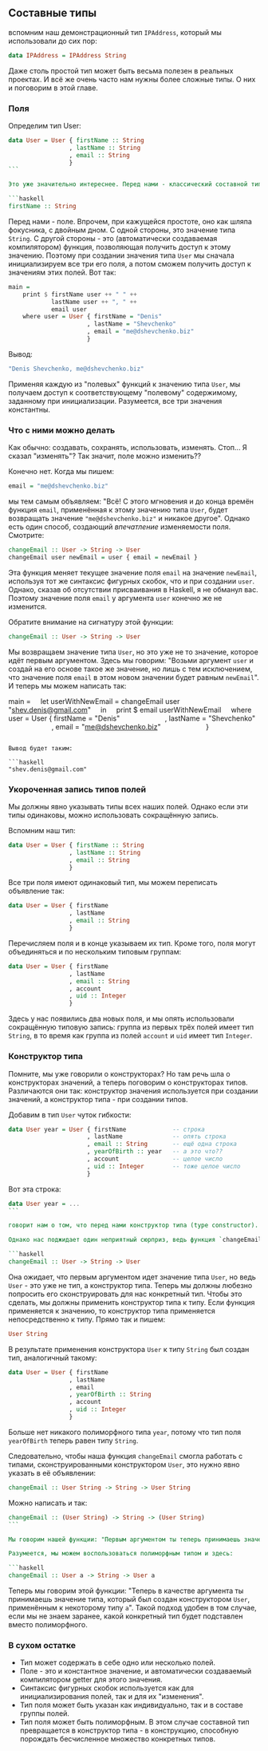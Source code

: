 Составные типы
--------------

вспомним наш демонстрационный тип `IPAddress`, который мы использовали до сих пор:

```haskell
data IPAddress = IPAddress String
```

Даже столь простой тип может быть весьма полезен в реальных проектах. И всё же очень часто нам нужны более сложные типы. О них и поговорим в этой главе.

### Поля

Определим тип User:

```haskell
data User = User { firstName :: String
                 , lastName :: String
                 , email :: String
                 }
``` 

Это уже значительно интереснее. Перед нами - классический составной тип. Он очень похож на структуру в языке C, однако это впечатление обманчиво. Рассмотрим вот эту конструкцию:

```haskell
firstName :: String
```

Перед нами - поле. Впрочем, при кажущейся простоте, оно как шляпа фокусника, с двойным дном. С одной стороны, это значение типа `String`. С другой стороны - это (автоматически создаваемая компилятором) функция, позволяющая получить доступ к этому значению. Поэтому при создании значения типа `User` мы сначала инициализируем все три его поля, а потом сможем получить доступ к значениям этих полей. Вот так:

```haskell
main =
    print $ firstName user ++ " " ++
            lastName user ++ ", " ++
            email user
    where user = User { firstName = "Denis"
                      , lastName = "Shevchenko"
                      , email = "me@dshevchenko.biz"
                      }
```

Вывод:

```haskell
"Denis Shevchenko, me@dshevchenko.biz"
```

Применяя каждую из "полевых" функций к значению типа `User`, мы получаем доступ к соответствующему "полевому" содержимому, заданному при инициализации. Разумеется, все три значения константны.

### Что с ними можно делать

Как обычно: создавать, сохранять, использовать, изменять. Стоп... Я сказал "изменять"? Так значит, поле можно изменить??

Конечно нет. Когда мы пишем:

```haskell
email = "me@dshevchenko.biz"
```

мы тем самым объявляем: "Всё! С этого мгновения и до конца времён функция `email`, применённая к этому значению типа `User`, будет возвращать значение `"me@dshevchenko.biz"` и никакое другое". Однако есть один способ, создающий _впечатление_ изменяемости поля. Смотрите:

```haskell
changeEmail :: User -> String -> User
changeEmail user newEmail = user { email = newEmail }
```

Эта функция меняет текущее значение поля `email` на значение `newEmail`, используя тот же синтаксис фигурных скобок, что и при создании `user`. Однако, сказав об отсутствии присваивания в Haskell, я не обманул вас. Поэтому значение поля `email` у аргумента `user` конечно же не изменится.

Обратите внимание на сигнатуру этой функции:

```haskell
changeEmail :: User -> String -> User
```

Мы возвращаем значение типа `User`, но это уже не то значение, которое идёт первым аргументом. Здесь мы говорим: "Возьми аргумент `user` и создай на его основе такое же значение, но лишь с тем исключением, что значение поля `email` в этом новом значении будет равным `newEmail`". И теперь мы можем написать так:

main =
    let userWithNewEmail = changeEmail user "shev.denis@gmail.com"
    in
    print $ email userWithNewEmail
    where user = User { firstName = "Denis"
                      , lastName = "Shevchenko"
                      , email = "me@dshevchenko.biz"
                      }
```

Вывод будет таким:

```haskell
"shev.denis@gmail.com"
```

### Укороченная запись типов полей

Мы должны явно указывать типы всех наших полей. Однако если эти типы одинаковы, можно использовать сокращённую запись.

Вспомним наш тип:

```haskell
data User = User { firstName :: String
                 , lastName :: String
                 , email :: String
                 }
```

Все три поля имеют одинаковый тип, мы можем переписать объявление так:

```haskell
data User = User { firstName
                 , lastName
                 , email :: String
                 }
```

Перечисляем поля и в конце указываем их тип. Кроме того, поля могут объединяться и по нескольким типовым группам:

```haskell
data User = User { firstName
                 , lastName
                 , email :: String
                 , account
                 , uid :: Integer
                 }
```

Здесь у нас появились два новых поля, и мы опять использовали сокращённую типовую запись: группа из первых трёх полей имеет тип `String`, в то время как группа из полей `account` и `uid` имеет тип `Integer`.

### Конструктор типа

Помните, мы уже говорили о конструкторах? Но там речь шла о конструкторах значений, а теперь поговорим о конструкторах типов. Различаются они так: конструктор значения используется при создании значений, а конструктор типа - при создании типов.

Добавим в тип `User` чуток гибкости:

```haskell
data User year = User { firstName             -- строка
                      , lastName              -- опять строка
                      , email :: String       -- ещё одна строка
                      , yearOfBirth :: year   -- а это что??
                      , account               -- целое число
                      , uid :: Integer        -- тоже целое число
                      }
```

Вот эта строка:

```haskell
data User year = ...
``` 

говорит нам о том, что перед нами конструктор типа (type constructor). Тип поля `yearOfBirth` задан полиморфным типом `year`. Это позволит нам инициализировать это поле как числом `1981`, так и, например, строкой `"1981"`.

Однако нас поджидает один неприятный сюрприз, ведь функция `changeEmail` наотрез откажется работать с типом `User`. Но не ругайтесь на неё, она поступает абсолютно правильно. Вспомним её объявление:

```haskell
changeEmail :: User -> String -> User
```

Она ожидает, что первым аргументом идет значение типа `User`, но ведь `User` - это уже не тип, а конструктор типа. Теперь мы должны любезно попросить его сконструировать для нас конкретный тип. Чтобы это сделать, мы должны применить конструктор типа к типу. Если функция применяется к значению, то конструктор типа применяется непосредственно к типу. Прямо так и пишем:

```haskell
User String
```

В результате применения конструктора `User` к типу `String` был создан тип, аналогичный такому:

```haskell
data User = User { firstName      
                 , lastName  
                 , email
                 , yearOfBirth :: String
                 , account
                 , uid :: Integer
                 }
```

Больше нет никакого полиморфного типа `year`, потому что тип поля `yearOfBirth` теперь равен типу `String`.

Следовательно, чтобы наша функция `changeEmail` смогла работать с типами, сконструированными конструктором `User`, это нужно явно указать в её объявлении:

```haskell
changeEmail :: User String -> String -> User String
```

Можно написать и так:

```haskell
changeEmail :: (User String) -> String -> (User String)
``` 

Мы говорим нашей функции: "Первым аргументом ты теперь принимаешь значение типа, сконструированного путём применения конструктора `User` к типу `String`. Возвращаешь то же самое".

Разумеется, мы можем воспользоваться полиморфным типом и здесь:

```haskell
changeEmail :: User a -> String -> User a
```

Теперь мы говорим этой функции: "Теперь в качестве аргумента ты принимаешь значение типа, который был создан конструктором `User`, применённым к некоторому типу `a`". Такой подход удобен в том случае, если мы не знаем заранее, какой конкретный тип будет подставлен вместо полиморфного.

### В сухом остатке

* Тип может содержать в себе одно или несколько полей.
* Поле - это и константное значение, и автоматически создаваемый компилятором getter для этого значения.
* Синтаксис фигурных скобок используется как для инициализирования полей, так и для их "изменения".
* Тип поля может быть указан как индивидуально, так и в составе группы полей.
* Тип поля может быть полиморфным. В этом случае составной тип превращается в конструктор типа - в конструкцию, способную порождать бесчисленное множество конкретных типов.

